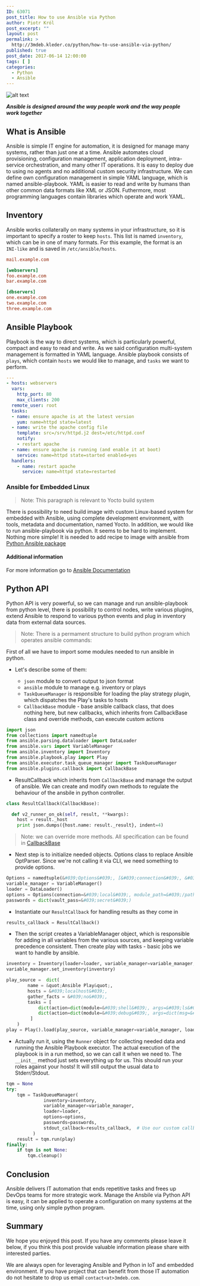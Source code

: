 ```yaml
---
ID: 63071
post_title: How to use Ansible via Python
author: Piotr Król
post_excerpt: ""
layout: post
permalink: >
  http://3mdeb.kleder.co/python/how-to-use-ansible-via-python/
published: true
post_date: 2017-06-14 12:00:00
tags: [ ]
categories:
  - Python
  - Ansible
---
```

![alt text](https://cub.nobleprog.com/sites/hitramx/files/styles/height50_scale/public/category_image/cursos-de-ansible-en-mexico.png?itok=xPUrGNrA)

**_Ansible is designed around the way people work and the way people work together_**

## What is Ansible

Ansible is simple IT engine for automation, it is designed for manage many
systems, rather than just one at a time. Ansible automates cloud provisioning,
configuration management, application deployment, intra-service
orchestration, and many other IT operations. It is easy to deploy due to using
no agents and no additional custom security infrastructure. We can define own
configuration management in simple YAML language, which is named
ansible-playbook. YAML is easier to read and write by humans than other common
data formats like XML or JSON. Futhermore, most programming languages contain
libraries which operate and work YAML.

## Inventory

Ansible works collaterally on many systems in your infrastructure, so it is
important to specify a roster to keep `hosts`. This list is named `inventory`,
which can be in one of many formats. For this example, the format is an
`INI-like` and is saved in `/etc/ansible/hosts`.

```ini
mail.example.com

[webservers]
foo.example.com
bar.example.com

[dbservers]
one.example.com
two.example.com
three.example.com
```

## Ansible Playbook

Playbook is the way to direct systems, which is particularly powerful, compact
and easy to read and write. As we said configuration multi-system management is
formatted in YAML language. Ansible playbook consists of `plays`, which
contain `hosts` we would like to manage, and `tasks` we want to perform.

```yaml
---
- hosts: webservers
  vars:
    http_port: 80
    max_clients: 200
  remote_user: root
  tasks:
  - name: ensure apache is at the latest version
    yum: name=httpd state=latest
  - name: write the apache config file
    template: src=/srv/httpd.j2 dest=/etc/httpd.conf
    notify:
    - restart apache
  - name: ensure apache is running (and enable it at boot)
    service: name=httpd state=started enabled=yes
  handlers:
    - name: restart apache
      service: name=httpd state=restarted
```

### Ansible for Embedded Linux

> Note: This paragraph is relevant to Yocto build system

There is possibility to need build image with custom Linux-based system for
embedded with Ansible, using complete development environment, with tools,
metadata and documentation, named Yocto. In addition, we would like to run
ansible-playbook via python. It seems to be hard to implement. Nothing more
simple! It is needed to add recipe to image with ansible from
[Python Ansible package](https://github.com/OverC/meta-overc/blob/master/meta-cube/recipes-devtools/python/python-ansible_2.1.1.0.bb)

#### Additional information

For more information go to [Ansible Documentation](http://docs.ansible.com/ansible/)

## Python API

Python API is very powerful, so we can manage and run ansible-playbook from
python level, there is possibility to control nodes, write various plugins,
extend Ansible to respond to various python events and plug in inventory data
from external data sources.

> Note: There is a permament structure to build python program which operates
ansible commands:

First of all we have to import some modules needed to run ansible in python.

- Let's describe some of them:

  - `json` module to convert output to json format
  - `ansible` module to manage e.g. inventory or plays
  - `TaskQueueManager` is responsible for loading the play strategy plugin,
  which dispatches the Play's tasks to hosts
  - `CallbackBase` module - base ansible callback class, that does nothing
  here, but new callbacks, which inherits from CallbackBase class and
  override methods, can execute custom actions

```python
import json
from collections import namedtuple
from ansible.parsing.dataloader import DataLoader
from ansible.vars import VariableManager
from ansible.inventory import Inventory
from ansible.playbook.play import Play
from ansible.executor.task_queue_manager import TaskQueueManager
from ansible.plugins.callback import CallbackBase
```

- ResultCallback which inherits from `CallbackBase` and manage the output of
ansible. We can create and modify own methods to regulate the
behaviour of the ansbile in python controller.

```python
class ResultCallback(CallbackBase):

  def v2_runner_on_ok(self, result, **kwargs):
    host = result._host
    print json.dumps({host.name: result._result}, indent=4)
```

> Note: we can override more methods. All specification can be found in
[CallbackBase](https://github.com/ansible/ansible/blob/devel/lib/ansible/plugins/callback/__init__.py)

- Next step is to initialize needed objects. Options class to replace Ansible
OptParser. Since we're not calling it via CLI, we need something to provide
options.

```python
Options = namedtuple(&#039;Options&#039;, [&#039;connection&#039;, &#039;module_path&#039;, &#039;forks&#039;, &#039;become&#039;, &#039;become_method&#039;, &#039;become_user&#039;, &#039;check&#039;])
variable_manager = VariableManager()
loader = DataLoader()
options = Options(connection=&#039;local&#039;, module_path=&#039;/path/to/mymodules&#039;, forks=100, become=None, become_method=None, become_user=None, check=False)
passwords = dict(vault_pass=&#039;secret&#039;)
```

- Instantiate our `ResultCallback` for handling results as they come in

```python
results_callback = ResultCallback()
```

- Then the script creates a VariableManager object, which is responsible for
adding in all variables from the various sources, and keeping variable
precedence consistent. Then create play with tasks - basic jobs we want to
handle by ansible.

```python
inventory = Inventory(loader=loader, variable_manager=variable_manager, host_list=&#039;localhost&#039;)
variable_manager.set_inventory(inventory)
```

```python
play_source =  dict(
        name = &quot;Ansible Play&quot;,
        hosts = &#039;localhost&#039;,
        gather_facts = &#039;no&#039;,
        tasks = [
            dict(action=dict(module=&#039;shell&#039;, args=&#039;ls&#039;), register=&#039;shell_out&#039;),
            dict(action=dict(module=&#039;debug&#039;, args=dict(msg=&#039;{{shell_out.stdout}}&#039;)))
         ]
    )
play = Play().load(play_source, variable_manager=variable_manager, loader=loader)
```

- Actually run it, using the `Runner` object for collecting needed data and
running the Ansible Playbook executor. The actual execution of the playbook is
in a run method, so we can call it when we need to. The `__init__` method just
sets everything up for us. This should run your roles against your hosts! It
will still output the usual data to Stderr/Stdout.

```python
tqm = None
try:
    tqm = TaskQueueManager(
              inventory=inventory,
              variable_manager=variable_manager,
              loader=loader,
              options=options,
              passwords=passwords,
              stdout_callback=results_callback,  # Use our custom callback instead of the ``default`` callback plugin
          )
    result = tqm.run(play)
finally:
    if tqm is not None:
        tqm.cleanup()
```

## Conclusion

Ansible delivers IT automation that ends repetitive tasks and frees up DevOps
teams for more strategic work. Manage the Ansbile via Python API is easy, it
can be applied to operate a configuration on many systems at the time, using
only simple python program. 

## Summary

We hope you enjoyed this post. If you have any comments please leave it below,
if you think this post provide valuable information please share with
interested parties.

We are always open for leveraging Ansible and Python in IoT and embedded
environment. If you have project that can benefit from those IT automation do
not hesitate to drop us email `contact<at>3mdeb.com`.
